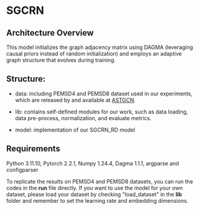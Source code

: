 # SGCRN
## Architecture Overview

This model initializes the graph adjacency matrix using DAGMA (leveraging causal priors instead of random initialization) and employs an adaptive graph structure that evolves during training.

## Structure:

* data: including PEMSD4 and PEMSD8 dataset used in our experiments, which are released by and available at  [ASTGCN](https://github.com/Davidham3/ASTGCN/tree/master/data).

* lib: contains self-defined modules for our work, such as data loading, data pre-process, normalization, and evaluate metrics.

* model: implementation of our SGCRN_RD model

## Requirements

Python 3.11.10, Pytorch 2.2.1, Numpy 1.24.4, Dagma 1.1.1, argparse and configparser



To replicate the results on PEMSD4 and PEMSD8 datasets, you can run the codes in the **run** file directly.
If you want to use the model for your own dataset, please load your dataset by checking "load_dataset" in the **lib** folder and remember to set the learning rate and embedding dimensions.



